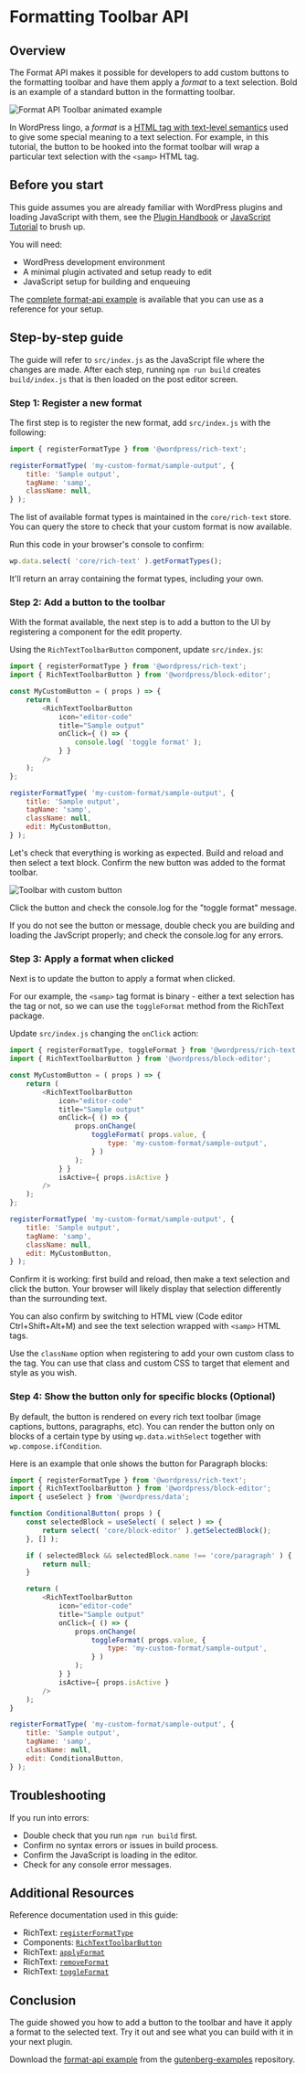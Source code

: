 # Formatting Toolbar API

## Overview

The Format API makes it possible for developers to add custom buttons to the formatting toolbar and have them apply a _format_ to a text selection. Bold is an example of a standard button in the formatting toolbar.

![Format API Toolbar animated example](https://developer.wordpress.org/files/2021/12/format-api-example.gif)

In WordPress lingo, a _format_ is a [HTML tag with text-level semantics](https://www.w3.org/TR/html5/textlevel-semantics.html#text-level-semantics-usage-summary) used to give some special meaning to a text selection. For example, in this tutorial, the button to be hooked into the format toolbar will wrap a particular text selection with the `<samp>` HTML tag.

## Before you start

This guide assumes you are already familiar with WordPress plugins and loading JavaScript with them, see the [Plugin Handbook](https://developer.wordpress.org/plugins/) or [JavaScript Tutorial](/docs/how-to-guides/javascript/README.md) to brush up.

You will need:

-   WordPress development environment
-   A minimal plugin activated and setup ready to edit
-   JavaScript setup for building and enqueuing

The [complete format-api example](https://github.com/WordPress/gutenberg-examples/tree/trunk/format-api) is available that you can use as a reference for your setup.

## Step-by-step guide

The guide will refer to `src/index.js` as the JavaScript file where the changes are made. After each step, running `npm run build` creates `build/index.js` that is then loaded on the post editor screen.

### Step 1: Register a new format

The first step is to register the new format, add `src/index.js` with the following:

```js
import { registerFormatType } from '@wordpress/rich-text';

registerFormatType( 'my-custom-format/sample-output', {
	title: 'Sample output',
	tagName: 'samp',
	className: null,
} );
```

The list of available format types is maintained in the `core/rich-text` store. You can query the store to check that your custom format is now available.

Run this code in your browser's console to confirm:

```js
wp.data.select( 'core/rich-text' ).getFormatTypes();
```

It'll return an array containing the format types, including your own.

### Step 2: Add a button to the toolbar

With the format available, the next step is to add a button to the UI by registering a component for the edit property.

Using the `RichTextToolbarButton` component, update `src/index.js`:

```js
import { registerFormatType } from '@wordpress/rich-text';
import { RichTextToolbarButton } from '@wordpress/block-editor';

const MyCustomButton = ( props ) => {
	return (
		<RichTextToolbarButton
			icon="editor-code"
			title="Sample output"
			onClick={ () => {
				console.log( 'toggle format' );
			} }
		/>
	);
};

registerFormatType( 'my-custom-format/sample-output', {
	title: 'Sample output',
	tagName: 'samp',
	className: null,
	edit: MyCustomButton,
} );
```

Let's check that everything is working as expected. Build and reload and then select a text block. Confirm the new button was added to the format toolbar.

![Toolbar with custom button](https://developer.wordpress.org/files/2021/12/format-api-toolbar.png)

Click the button and check the console.log for the "toggle format" message.

If you do not see the button or message, double check you are building and loading the JavScript properly; and check the console.log for any errors.

### Step 3: Apply a format when clicked

Next is to update the button to apply a format when clicked.

For our example, the `<samp>` tag format is binary - either a text selection has the tag or not, so we can use the `toggleFormat` method from the RichText package.

Update `src/index.js` changing the `onClick` action:

```js
import { registerFormatType, toggleFormat } from '@wordpress/rich-text';
import { RichTextToolbarButton } from '@wordpress/block-editor';

const MyCustomButton = ( props ) => {
	return (
		<RichTextToolbarButton
			icon="editor-code"
			title="Sample output"
			onClick={ () => {
				props.onChange(
					toggleFormat( props.value, {
						type: 'my-custom-format/sample-output',
					} )
				);
			} }
			isActive={ props.isActive }
		/>
	);
};

registerFormatType( 'my-custom-format/sample-output', {
	title: 'Sample output',
	tagName: 'samp',
	className: null,
	edit: MyCustomButton,
} );
```

Confirm it is working: first build and reload, then make a text selection and click the button. Your browser will likely display that selection differently than the surrounding text.

You can also confirm by switching to HTML view (Code editor Ctrl+Shift+Alt+M) and see the text selection wrapped with `<samp>` HTML tags.

Use the `className` option when registering to add your own custom class to the tag. You can use that class and custom CSS to target that element and style as you wish.

### Step 4: Show the button only for specific blocks (Optional)

By default, the button is rendered on every rich text toolbar (image captions, buttons, paragraphs, etc). You can render the button only on blocks of a certain type by using `wp.data.withSelect` together with `wp.compose.ifCondition`.

Here is an example that onle shows the button for Paragraph blocks:

```js
import { registerFormatType } from '@wordpress/rich-text';
import { RichTextToolbarButton } from '@wordpress/block-editor';
import { useSelect } from '@wordpress/data';

function ConditionalButton( props ) {
	const selectedBlock = useSelect( ( select ) => {
		return select( 'core/block-editor' ).getSelectedBlock();
	}, [] );

	if ( selectedBlock && selectedBlock.name !== 'core/paragraph' ) {
		return null;
	}

	return (
		<RichTextToolbarButton
			icon="editor-code"
			title="Sample output"
			onClick={ () => {
				props.onChange(
					toggleFormat( props.value, {
						type: 'my-custom-format/sample-output',
					} )
				);
			} }
			isActive={ props.isActive }
		/>
	);
}

registerFormatType( 'my-custom-format/sample-output', {
	title: 'Sample output',
	tagName: 'samp',
	className: null,
	edit: ConditionalButton,
} );
```

## Troubleshooting

If you run into errors:

-   Double check that you run `npm run build` first.
-   Confirm no syntax errors or issues in build process.
-   Confirm the JavaScript is loading in the editor.
-   Check for any console error messages.

## Additional Resources

Reference documentation used in this guide:

-   RichText: [`registerFormatType`](/packages/rich-text/README.md#registerformattype)
-   Components: [`RichTextToolbarButton`](/packages/block-editor/src/components/rich-text#richtexttoolbarbutton)
-   RichText: [`applyFormat`](/packages/rich-text/README.md#applyformat)
-   RichText: [`removeFormat`](/packages/rich-text/README.md#removeformat)
-   RichText: [`toggleFormat`](/packages/rich-text/README.md#toggleformat)

## Conclusion

The guide showed you how to add a button to the toolbar and have it apply a format to the selected text. Try it out and see what you can build with it in your next plugin.

Download the [format-api example](https://github.com/WordPress/gutenberg-examples/tree/trunk/format-api) from the [gutenberg-examples](https://github.com/WordPress/gutenberg-examples) repository.
